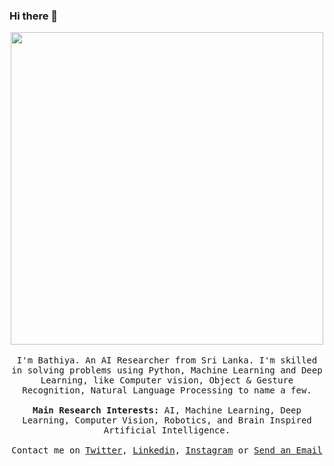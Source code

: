 ### Hi there 👋

<p align="center">
  <img src="https://user-images.githubusercontent.com/34160159/176984510-a8a9e58e-896b-492b-bfe8-0d053d8d46df.gif" width="500px">
  <br><br>
  <samp>
I'm Bathiya. An AI Researcher from Sri Lanka. I'm skilled in solving problems using Python, Machine Learning and Deep Learning, like Computer vision, Object & Gesture Recognition, Natural Language Processing to name a few.
     <br><br> <b>Main Research Interests:</b> AI, Machine Learning, Deep Learning, Computer Vision, Robotics, and Brain Inspired Artificial Intelligence.
     <br><br>Contact me on <a href="https://twitter.com/bathicodes">Twitter</a>, <a href="https://www.linkedin.com/in/bathiya-seneviratne-60b060153/">Linkedin</a>, <a href="https://www.instagram.com/bathicodes/">Instagram</a> or <a href="mailto:seneviratne.athiya@gmail.com">Send an Email</a>
  </samp>
</p>

